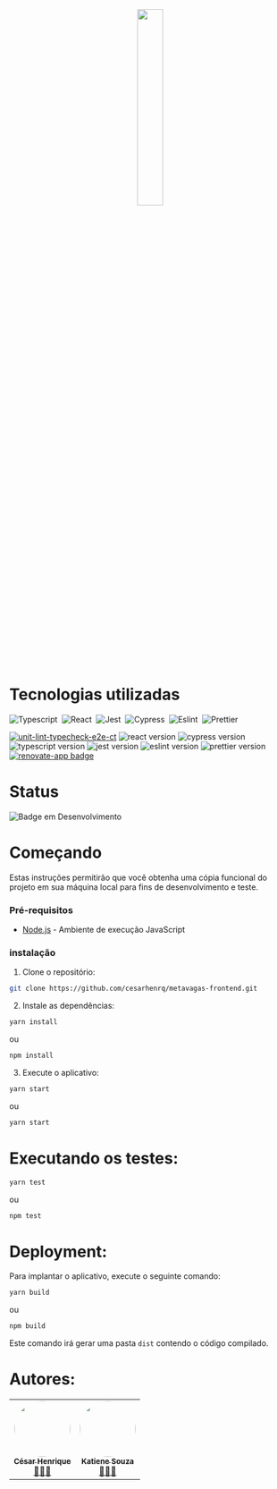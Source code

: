 <div align="center">
     <img width="30%" src="https://github.com/cesarhenrq/metavagas-frontend/assets/92116544/2698b07c-186c-4db7-abc6-1bb60d4c638f"/>
</div> 

#  Tecnologias utilizadas
![Typescript](https://img.shields.io/badge/-TypeScript-0D1117?style=for-the-badge&logo=typescript&labelColor=0D1117)&nbsp;
![React](https://img.shields.io/badge/-React-0D1117?style=for-the-badge&logo=react&labelColor=0D1117)&nbsp;
![Jest](https://img.shields.io/badge/-Jest-0D1117?style=for-the-badge&logo=jest&labelColor=0D1117)&nbsp;
![Cypress](https://img.shields.io/badge/-Cypress-0D1117?style=for-the-badge&logo=cypress&labelColor=0D1117)&nbsp;
![Eslint](https://img.shields.io/badge/-Eslint-0D1117?style=for-the-badge&logo=eslint&labelColor=0D1117)&nbsp;
![Prettier](https://img.shields.io/badge/-Prettier-0D1117?style=for-the-badge&logo=prettier&labelColor=0D1117)&nbsp;

[![unit-lint-typecheck-e2e-ct](https://github.com/muratkeremozcan/react-cypress-ts-vite-template/actions/workflows/main.yml/badge.svg?branch=main)](https://github.com/muratkeremozcan/react-cypress-ts-vite-template/actions/workflows/main.yml)
![react version](https://img.shields.io/badge/react-18.2.0-brightgreen)
![cypress version](https://img.shields.io/badge/cypress-13.2.0-brightgreen)
![typescript version](https://img.shields.io/badge/typescript-4.5.4-brightgreen)
![jest version](https://img.shields.io/badge/jest-27.3.1-brightgreen)
![eslint version](https://img.shields.io/badge/eslint-8.50.0-brightgreen)
![prettier version](https://img.shields.io/badge/prettier-2.8.8-brightgreen)
[![renovate-app badge][renovate-badge]][renovate-app]

#
[renovate-badge]: https://img.shields.io/badge/renovate-app-blue.svg
[renovate-app]: https://renovateapp.com/

# Status 
![Badge em Desenvolvimento](http://img.shields.io/static/v1?label=STATUS&message=CONCLUIDO&color=GREEN&style=for-the-badge)

# Começando
Estas instruções permitirão que você obtenha uma cópia funcional do projeto em sua máquina local para fins de desenvolvimento e teste.

### Pré-requisitos
* [Node.js](https://nodejs.org/en) - Ambiente de execução JavaScript

### instalação
1. Clone o repositório:
```bash
git clone https://github.com/cesarhenrq/metavagas-frontend.git
```
2. Instale as dependências:
```bash
yarn install
```
ou 

```bash
npm install
```
3. Execute o aplicativo:
```bash
yarn start
```
ou

```bash
yarn start
```

# Executando os testes: 
```bash
yarn test
```
ou
```bash
npm test
```

# Deployment:
Para implantar o aplicativo, execute o seguinte comando:
```bash
yarn build
```
ou
```bash
npm build
```
Este comando irá gerar uma pasta ```dist``` contendo o código compilado.

# Autores:
<table>
  <tr>
    <td align="center"><a href="https://github.com/cesarhenrq"><img style="border-radius: 50%;" src="https://avatars.githubusercontent.com/u/92116544?v=4" width="100px;" alt=""/><br /><sub><b>César Henrique</b></sub></a><br /><a href="https://github.com/cesarhenrq" title="Metavagas">👨🏻‍💻</a></td>
    <td align="center"><a href="https://github.com/katiene-souza"><img style="border-radius: 50%;" src="https://avatars.githubusercontent.com/u/85809975?v=4" width="100px;" alt=""/><br /><sub><b>Katiene Souza</b></sub></a><br /><a href="https://github.com/katiene-souza" title="Metavagas">👩🏻‍💻</a></td>
  </tr>
</table>
